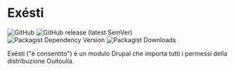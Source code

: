 # Exésti

![GitHub](https://img.shields.io/github/license/ouitoulia/exesti?style=for-the-badge)
![GitHub release (latest SemVer)](https://img.shields.io/github/v/release/ouitoulia/exesti?sort=semver&style=for-the-badge)
![Packagist Dependency Version](https://img.shields.io/packagist/dependency-v/ouitoulia/exesti/drupal/core-recommended?style=for-the-badge)
![Packagist Downloads](https://img.shields.io/packagist/dt/ouitoulia/exesti?style=for-the-badge)

Exésti ("è consentito") è un modulo Drupal che importa tutti i permessi della distribuzione Ouitoulía.
